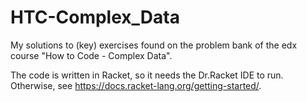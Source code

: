 # HTC-Complex_Data
My solutions to (key) exercises found on the problem bank of the edx course "How to Code - Complex Data". 

The code is written in Racket, so it needs the Dr.Racket IDE to run. 
Otherwise, see https://docs.racket-lang.org/getting-started/. 

